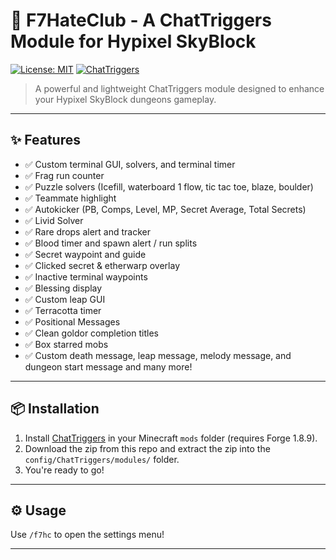 # 🌌 F7HateClub - A ChatTriggers Module for Hypixel SkyBlock

[![License: MIT](https://img.shields.io/badge/License-MIT-blue.svg)](LICENSE)
[![ChatTriggers](https://img.shields.io/badge/ChatTriggers-Download-brightgreen)](https://www.chattriggers.com/)

> A powerful and lightweight ChatTriggers module designed to enhance your Hypixel SkyBlock dungeons gameplay.

---

## ✨ Features

- ✅ Custom terminal GUI, solvers, and terminal timer
- ✅ Frag run counter
- ✅ Puzzle solvers (Icefill, waterboard 1 flow, tic tac toe, blaze, boulder)
- ✅ Teammate highlight
- ✅ Autokicker (PB, Comps, Level, MP, Secret Average, Total Secrets)
- ✅ Livid Solver
- ✅ Rare drops alert and tracker
- ✅ Blood timer and spawn alert / run splits <br>
- ✅ Secret waypoint and guide
- ✅ Clicked secret & etherwarp overlay
- ✅ Inactive terminal waypoints 
- ✅ Blessing display
- ✅ Custom leap GUI
- ✅ Terracotta timer
- ✅ Positional Messages
- ✅ Clean goldor completion titles
- ✅ Box starred mobs
- ✅ Custom death message, leap message, melody message, and dungeon start message
and many more!

---

## 📦 Installation

1. Install [ChatTriggers](https://www.chattriggers.com/) in your Minecraft `mods` folder (requires Forge 1.8.9).
2. Download the zip from this repo and extract the zip into the `config/ChatTriggers/modules/` folder.
3. You're ready to go!

---

## ⚙️ Usage

Use `/f7hc` to open the settings menu!

---
